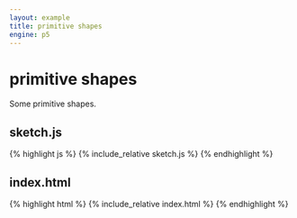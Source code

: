 ```yaml
---
layout: example
title: primitive shapes
engine: p5
---
```


# primitive shapes

Some primitive shapes. 

## sketch.js 
{% highlight js %}
{% include_relative sketch.js %}
{% endhighlight %}
## index.html 
{% highlight html %}
{% include_relative index.html %}
{% endhighlight %}
